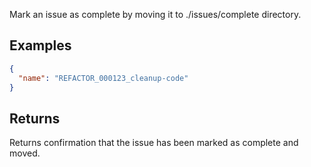 Mark an issue as complete by moving it to ./issues/complete directory.

## Examples

```json
{
  "name": "REFACTOR_000123_cleanup-code"
}
```

## Returns

Returns confirmation that the issue has been marked as complete and moved.
